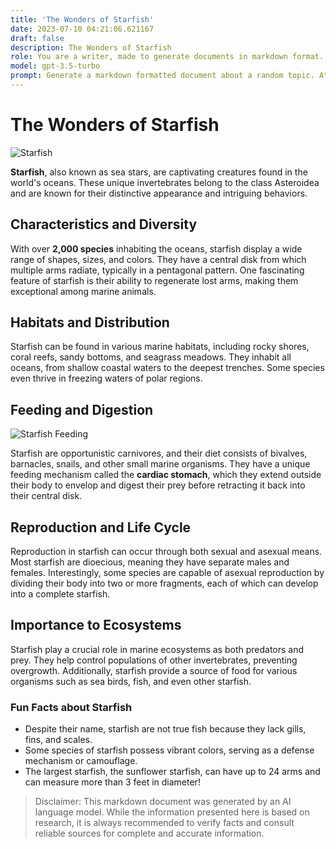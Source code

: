 ```yaml
---
title: 'The Wonders of Starfish'
date: 2023-07-10 04:21:06.621167
draft: false
description: The Wonders of Starfish
role: You are a writer, made to generate documents in markdown format. It is very important that all of the documents you generate are in valid markdown format.
model: gpt-3.5-turbo
prompt: Generate a markdown formatted document about a random topic. At the bottom, include a disclaimer explaining that the document was generated by you. The first line of the document should be the title. Make sure that the entire document is in proper markdown format, using a mix of various tags to make the document visually appealing.
---
```


# The Wonders of Starfish

![Starfish](https://example.com/starfish.jpg)

**Starfish**, also known as sea stars, are captivating creatures found in the world's oceans. These unique invertebrates belong to the class Asteroidea and are known for their distinctive appearance and intriguing behaviors.

## Characteristics and Diversity

With over __2,000 species__ inhabiting the oceans, starfish display a wide range of shapes, sizes, and colors. They have a central disk from which multiple arms radiate, typically in a pentagonal pattern. One fascinating feature of starfish is their ability to regenerate lost arms, making them exceptional among marine animals.

## Habitats and Distribution

Starfish can be found in various marine habitats, including rocky shores, coral reefs, sandy bottoms, and seagrass meadows. They inhabit all oceans, from shallow coastal waters to the deepest trenches. Some species even thrive in freezing waters of polar regions.

## Feeding and Digestion

![Starfish Feeding](https://example.com/starfish-feeding.jpg)

Starfish are opportunistic carnivores, and their diet consists of bivalves, barnacles, snails, and other small marine organisms. They have a unique feeding mechanism called the **cardiac stomach**, which they extend outside their body to envelop and digest their prey before retracting it back into their central disk.

## Reproduction and Life Cycle

Reproduction in starfish can occur through both sexual and asexual means. Most starfish are dioecious, meaning they have separate males and females. Interestingly, some species are capable of asexual reproduction by dividing their body into two or more fragments, each of which can develop into a complete starfish.

## Importance to Ecosystems

Starfish play a crucial role in marine ecosystems as both predators and prey. They help control populations of other invertebrates, preventing overgrowth. Additionally, starfish provide a source of food for various organisms such as sea birds, fish, and even other starfish.

### Fun Facts about Starfish

- Despite their name, starfish are not true fish because they lack gills, fins, and scales.
- Some species of starfish possess vibrant colors, serving as a defense mechanism or camouflage.
- The largest starfish, the sunflower starfish, can have up to 24 arms and can measure more than 3 feet in diameter!

> Disclaimer: This markdown document was generated by an AI language model. While the information presented here is based on research, it is always recommended to verify facts and consult reliable sources for complete and accurate information.